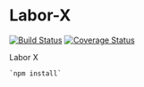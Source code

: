 # Labor-X
[![Build Status](https://travis-ci.org/ChronoBank/Labor-X.svg?branch=master)](https://travis-ci.org/ChronoBank/Labor-X) [![Coverage Status](https://coveralls.io/repos/github/ChronoBank/Labor-X/badge.svg?branch=master)](https://coveralls.io/github/ChronoBank/Labor-X?branch=master)

Labor X

    `npm install`
